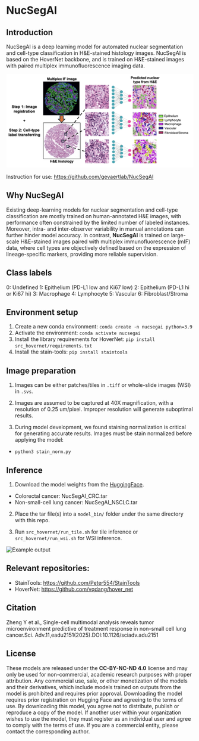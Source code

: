 # NucSegAI

## Introduction

NucSegAI is a deep learning model for automated nuclear segmentation and cell-type classification in H&E-stained histology images. NucSegAI is based on the HoverNet backbone, and is trained on H&E-stained images with paired multiplex immunofluorescence imaging data. 

![Demo](git_images/model_demo.png)

Instruction for use: https://github.com/gevaertlab/NucSegAI

## Why NucSegAI

Existing deep-learning models for nuclear segmentation and cell-type classification are mostly trained on human-annotated H&E images, with performance often constrained by the limited number of labeled instances. Moreover, intra- and inter-observer variability in manual annotations can further hinder model accuracy. In contrast, **NucSegAI** is trained on large-scale H&E-stained images paired with multiplex immunofluorescence (mIF) data, where cell types are objectively defined based on the expression of lineage-specific markers, providing more reliable supervision.

## Class labels

0: Undefined
1: Epithelium (PD-L1 low and Ki67 low)
2: Epithelium (PD-L1 hi or Ki67 hi)
3: Macrophage
4: Lymphocyte
5: Vascular
6: Fibroblast/Stroma

## Environment setup

1. Create a new conda environment: `conda create -n nucsegai python=3.9`
2. Activate the environment: `conda activate nucsegai`
3. Install the library requirements for HoverNet: `pip install src_hovernet/requirements.txt`
4. Install the stain-tools: `pip install staintools`

## Image preparation

1. Images can be either patches/tiles in `.tiff` or whole-slide images (WSI) in `.svs`. 

2. Images are assumed to be captured at 40X magnification, with a resolution of 0.25 um/pixel. Improper resolution will generate suboptimal results. 

2. During model development, we found staining normalization is critical for generating accurate results. Images must be stain normalized before applying the model:

- `python3 stain_norm.py`

## Inference

1. Download the model weights from the [HuggingFace](https://huggingface.co/OGevaertLab/NucSegAI/).

- Colorectal cancer: NucSegAI_CRC.tar
- Non-small-cell lung cancer: NucSegAI_NSCLC.tar 

2. Place the tar file(s) into a `model_bin/` folder under the same directory with this repo. 

3. Run `src_hovernet/run_tile.sh` for tile inference or `src_hovernet/run_wsi.sh` for WSI inference. 

![Example output](git_images/nsclc_demo.png)

## Relevant repositories: 

- StainTools: https://github.com/Peter554/StainTools 
- HoverNet: https://github.com/vqdang/hover_net

## Citation

Zheng Y et al., Single-cell multimodal analysis reveals tumor microenvironment predictive of treatment response in non–small cell lung cancer.Sci. Adv.11,eadu2151(2025).DOI:10.1126/sciadv.adu2151

## License

These models are released under the **CC-BY-NC-ND 4.0** license and may only be used for non-commercial, academic research purposes with proper attribution. Any commercial use, sale, or other monetization of the models and their derivatives, which include models trained on outputs from the model is prohibited and requires prior approval. Downloading the model requires prior registration on Hugging Face and agreeing to the terms of use. By downloading this model, you agree not to distribute, publish or reproduce a copy of the model. If another user within your organization wishes to use the model, they must register as an individual user and agree to comply with the terms of use. If you are a commercial entity, please contact the corresponding author.


































